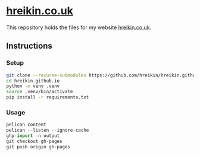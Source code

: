 # [hreikin.co.uk](https://hreikin.co.uk)

This repository holds the files for my website [hreikin.co.uk](https://hreikin.co.uk).

## Instructions

### Setup

```sh
git clone --recurse-submodules https://github.com/hreikin/hreikin.github.io.git
cd hreikin.github.io
python -m venv .venv
source .venv/bin/activate
pip install -r requirements.txt
```

### Usage

```python
pelican content
pelican --listen --ignore-cache
ghp-import -n output
git checkout gh-pages
git push origin gh-pages
```